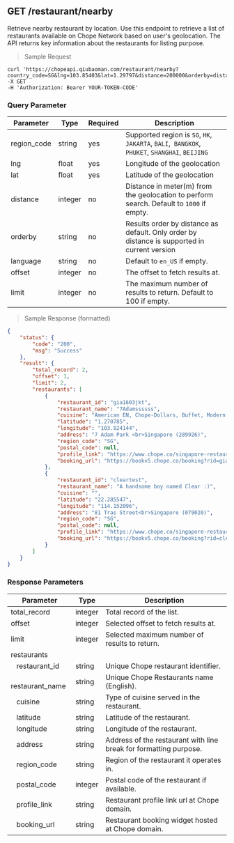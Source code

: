 ## GET /restaurant/nearby

Retrieve nearby restaurant by location. Use this endpoint to retrieve a list of restaurants available on Chope Network based on user's geolocation. The API returns key information about the restaurants for listing purpose. 

> Sample Request

```shell
curl 'https://chopeapi.qiubaoman.com/restaurant/nearby?country_code=SG&lng=103.85403&lat=1.29797&distance=200000&orderby=distance&amp;language=en_US&offset=1&limit=10'  
-X GET 
-H 'Authorization: Bearer YOUR-TOKEN-CODE'
```

### Query Parameter
Parameter | Type | Required | Description
--------- | ---- | -------- | -----------
region_code | string | yes | Supported region is `SG`, `HK`, `JAKARTA`, `BALI`,` BANGKOK`, `PHUKET`, `SHANGHAI`, `BEIJING`
lng | float | yes | Longitude of the geolocation
lat | float | yes | Latitude of the geolocation
distance | integer | no | Distance in meter(m) from the geolocation to perform search. Default to `1000` if empty.
orderby | string | no | Results order by distance as default. Only order by distance is supported in current version
language | string | no | Default to `en_US` if empty.
offset | integer | no | The offset to fetch results at.
limit | integer | no | The maximum number of results to return. Default to 100 if empty.

> Sample Response (formatted)

```json
{
    "status": {
        "code": "200",
        "msg": "Success"
    },
    "result": {
        "total_record": 2,
        "offset": 1,
        "limit": 2,
        "restaurants": [
            {
                "restaurant_id": "gia1603jkt",
                "restaurant_name": "7Adamssssss",
                "cuisine": "American EN, Chope-Dollars, Buffet, Modern European, Chinese, Japanese, Korean, Indian, Indonesian, Malaysian, Thai, Vietnamese, French, Italian, Spanish, Australian, Cuban, Fusion, International, Mediterranean, Middle Eastern, Moroccan, Seafood, Steakhouse, British, South American, Greek, Vegetarian Friendly, Local, German, Brazilian, Dim Sum, Southeast Asian, BTest",
                "latitude": "1.270785",
                "longitude": "103.824144",
                "address": "7 Adam Park <br>Singapore (289926)",
                "region_code": "SG",
                "postal_code": null,
                "profile_link": "https://www.chope.co/singapore-restaurants/7adam",
                "booking_url": "https://bookv5.chope.co/booking?rid=gia1603jkt&source=sandbox"
            },
            {
                "restaurant_id": "cleartest",
                "restaurant_name": "A handsome boy named Clear :)",
                "cuisine": "",
                "latitude": "22.285547",
                "longitude": "114.152096",
                "address": "81 Tras Street<br>Singapore (079020)",
                "region_code": "SG",
                "postal_code": null,
                "profile_link": "https://www.chope.co/singapore-restaurants/cleartest",
                "booking_url": "https://bookv5.chope.co/booking?rid=cleartest&source=sandbox"
            }
        ]
    }
}
```

### Response Parameters

Parameter | Type | Description 
--------- | ---- | -----------
total_record | integer | Total record of the list.
offset | integer | Selected offset to fetch results at.
limit | integer | Selected maximum number of results to return.
restaurants || 
&nbsp;&nbsp; restaurant_id | string | Unique Chope restaurant identifier.
&nbsp;&nbsp; restaurant_name | string | Unique Chope Restaurants name (English).
&nbsp;&nbsp; cuisine | string | Type of cuisine served in the restaurant.
&nbsp;&nbsp; latitude | string | Latitude of the restaurant.
&nbsp;&nbsp; longitude | string | Longitude of the restaurant.
&nbsp;&nbsp; address | string | Address of the restaurant with line break for formatting purpose. 
&nbsp;&nbsp; region_code | string | Region of the restaurant it operates in.
&nbsp;&nbsp; postal_code | integer | Postal code of the restaurant if available.
&nbsp;&nbsp; profile_link | string | Restaurant profile link url at Chope domain.
&nbsp;&nbsp; booking_url | string | Restaurant booking widget hosted at Chope domain.